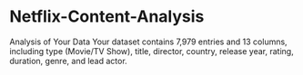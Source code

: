 # Netflix-Content-Analysis
Analysis of Your Data Your dataset contains 7,979 entries and 13 columns, including type (Movie/TV Show), title, director, country, release year, rating, duration, genre, and lead actor.
